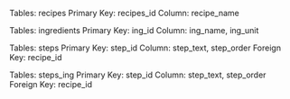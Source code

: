 Tables: recipes
Primary Key: recipes_id
Column: recipe_name

Tables: ingredients
Primary Key: ing_id
Column: ing_name, ing_unit

Tables: steps
Primary Key: step_id
Column: step_text, step_order
Foreign Key: recipe_id

Tables: steps_ing
Primary Key: step_id
Column: step_text, step_order
Foreign Key: recipe_id